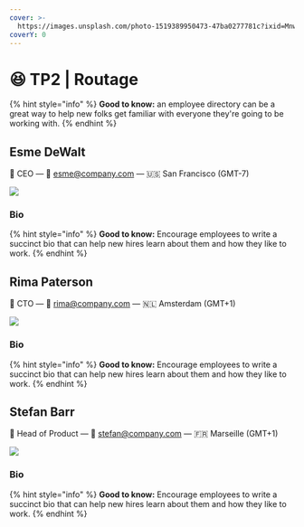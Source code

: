 ```yaml
---
cover: >-
  https://images.unsplash.com/photo-1519389950473-47ba0277781c?ixid=MnwxMjA3fDB8MHxwaG90by1wYWdlfHx8fGVufDB8fHx8&ixlib=rb-1.2.1&auto=format&fit=crop&w=2970&q=80
coverY: 0
---
```


# 😆 TP2 | Routage

{% hint style="info" %}
**Good to know:** an employee directory can be a great way to help new folks get familiar with everyone they're going to be working with.
{% endhint %}

## Esme DeWalt

👋 CEO — 💌 esme@company.com — 🇺🇸 San Francisco (GMT-7)

![](https://images.unsplash.com/photo-1571442463800-1337d7af9d2f?ixid=MnwxMjA3fDB8MHxwaG90by1wYWdlfHx8fGVufDB8fHx8\&ixlib=rb-1.2.1\&auto=format\&fit=crop\&w=2973\&q=80)

### Bio

{% hint style="info" %}
**Good to know:** Encourage employees to write a succinct bio that can help new hires learn about them and how they like to work.
{% endhint %}

## Rima Paterson

👋 CTO — 💌 rima@company.com — 🇳🇱 Amsterdam (GMT+1)

![](https://images.unsplash.com/photo-1502764613149-7f1d229e230f?ixid=MnwxMjA3fDB8MHxwaG90by1wYWdlfHx8fGVufDB8fHx8\&ixlib=rb-1.2.1\&auto=format\&fit=crop\&w=2972\&q=80)

### Bio

{% hint style="info" %}
**Good to know:** Encourage employees to write a succinct bio that can help new hires learn about them and how they like to work.
{% endhint %}

## Stefan Barr

👋 Head of Product — 💌 stefan@company.com — 🇫🇷 Marseille (GMT+1)

![](https://images.unsplash.com/photo-1601935111741-ae98b2b230b0?ixid=MnwxMjA3fDB8MHxwaG90by1wYWdlfHx8fGVufDB8fHx8\&ixlib=rb-1.2.1\&auto=format\&fit=crop\&w=2970\&q=80)

### Bio

{% hint style="info" %}
**Good to know:** Encourage employees to write a succinct bio that can help new hires learn about them and how they like to work.
{% endhint %}
